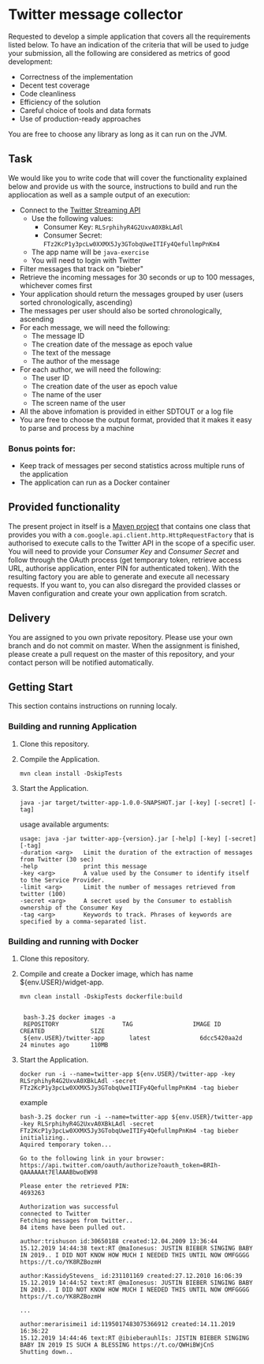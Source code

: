 
# Twitter message collector #

Requested to develop a simple application that covers all the requirements listed below. To have an indication of the criteria that will be used to judge your submission, all the following are considered as metrics of good development:

+ Correctness of the implementation
+ Decent test coverage
+ Code cleanliness
+ Efficiency of the solution
+ Careful choice of tools and data formats
+ Use of production-ready approaches

You are free to choose any library as long as it can run on the JVM.

## Task ##

We would like you to write code that will cover the functionality explained below and provide us with the source, instructions to build and run the appliocation  as well as a sample output of an execution:

+ Connect to the [Twitter Streaming API](https://dev.twitter.com/streaming/overview)
    * Use the following values:
        + Consumer Key: `RLSrphihyR4G2UxvA0XBkLAdl`
        + Consumer Secret: `FTz2KcP1y3pcLw0XXMX5Jy3GTobqUweITIFy4QefullmpPnKm4`
    * The app name will be `java-exercise`
    * You will need to login with Twitter
+ Filter messages that track on "bieber"
+ Retrieve the incoming messages for 30 seconds or up to 100 messages, whichever comes first
+ Your application should return the messages grouped by user (users sorted chronologically, ascending)
+ The messages per user should also be sorted chronologically, ascending
+ For each message, we will need the following:
    * The message ID
    * The creation date of the message as epoch value
    * The text of the message
    * The author of the message
+ For each author, we will need the following:
    * The user ID
    * The creation date of the user as epoch value
    * The name of the user
    * The screen name of the user
+ All the above infomation is provided in either SDTOUT or a log file
+ You are free to choose the output format, provided that it makes it easy to parse and process by a machine

### __Bonus points for:__ ###

+ Keep track of messages per second statistics across multiple runs of the application
+ The application can run as a Docker container

## Provided functionality ##

The present project in itself is a [Maven project](http://maven.apache.org/) that contains one class that provides you with a `com.google.api.client.http.HttpRequestFactory` that is authorised to execute calls to the Twitter API in the scope of a specific user.
You will need to provide your _Consumer Key_ and _Consumer Secret_ and follow through the OAuth process (get temporary token, retrieve access URL, authorise application, enter PIN for authenticated token).
With the resulting factory you are able to generate and execute all necessary requests.
If you want to, you can also disregard the provided classes or Maven configuration and create your own application from scratch.

## Delivery ##

You are assigned to you own private repository. Please use your own branch and do not commit on master.
When the assignment is finished, please create a pull request on the master of this repository, and your contact person will be notified automatically. 

## Getting Start

This section contains instructions on running localy.

### Building and running Application
1. Clone this repository.
1. Compile the Application.

    `mvn clean install -DskipTests`
    
1. Start the Application.

    `java -jar target/twitter-app-1.0.0-SNAPSHOT.jar [-key] [-secret] [-tag]`
  
    usage available arguments:
      ```  
    usage: java -jar twitter-app-{version}.jar [-help] [-key] [-secret] [-tag]
     -duration <arg>   Limit the duration of the extraction of messages from Twitter (30 sec)
     -help             print this message
     -key <arg>        A value used by the Consumer to identify itself to the Service Provider.
     -limit <arg>      Limit the number of messages retrieved from twitter (100)
     -secret <arg>     A secret used by the Consumer to establish ownership of the Consumer Key
     -tag <arg>        Keywords to track. Phrases of keywords are specified by a comma-separated list.
    ```
### Building and running with Docker
1. Clone this repository.
1. Compile and create a Docker image, which has name ${env.USER}/widget-app.
 
    `mvn clean install -DskipTests dockerfile:build`
   
   ```
  
    bash-3.2$ docker images -a
    REPOSITORY                  TAG                 IMAGE ID            CREATED             SIZE
    ${env.USER}/twitter-app       latest              6dcc5420aa2d        24 minutes ago      110MB   
   ```
1. Start the Application.

    `docker run -i --name=twitter-app ${env.USER}/twitter-app -key RLSrphihyR4G2UxvA0XBkLAdl -secret FTz2KcP1y3pcLw0XXMX5Jy3GTobqUweITIFy4QefullmpPnKm4 -tag bieber`

   example 
    ```
   bash-3.2$ docker run -i --name=twitter-app ${env.USER}/twitter-app -key RLSrphihyR4G2UxvA0XBkLAdl -secret FTz2KcP1y3pcLw0XXMX5Jy3GTobqUweITIFy4QefullmpPnKm4 -tag bieber
   initializing..
   Aquired temporary token...
   
   Go to the following link in your browser:
   https://api.twitter.com/oauth/authorize?oauth_token=BRIh-QAAAAAAt7ElAAABbwoEW98
   
   Please enter the retrieved PIN:
   4693263
   
   Authorization was successful
   connected to Twitter
   Fetching messages from twitter..
   84 items have been pulled out.
   
    author:trishuson id:30650188 created:12.04.2009 13:36:44
   	15.12.2019 14:44:38 text:RT @maIonesus: JUSTIN BIEBER SINGING BABY IN 2019.. I DID NOT KNOW HOW MUCH I NEEDED THIS UNTIL NOW OMFGGGG https://t.co/YK8RZBozmH
   
    author:KassidyStevens_ id:231101169 created:27.12.2010 16:06:39
   	15.12.2019 14:44:52 text:RT @maIonesus: JUSTIN BIEBER SINGING BABY IN 2019.. I DID NOT KNOW HOW MUCH I NEEDED THIS UNTIL NOW OMFGGGG https://t.co/YK8RZBozmH
   
   ...
   
    author:merarisimei1 id:1195017483075366912 created:14.11.2019 16:36:22
   	15.12.2019 14:44:46 text:RT @ibieberauhlIs: JISTIN BIEBER SINGING BABY IN 2019 IS SUCH A BLESSING https://t.co/QWHiBWjCnS
   Shutting down..
   ```
